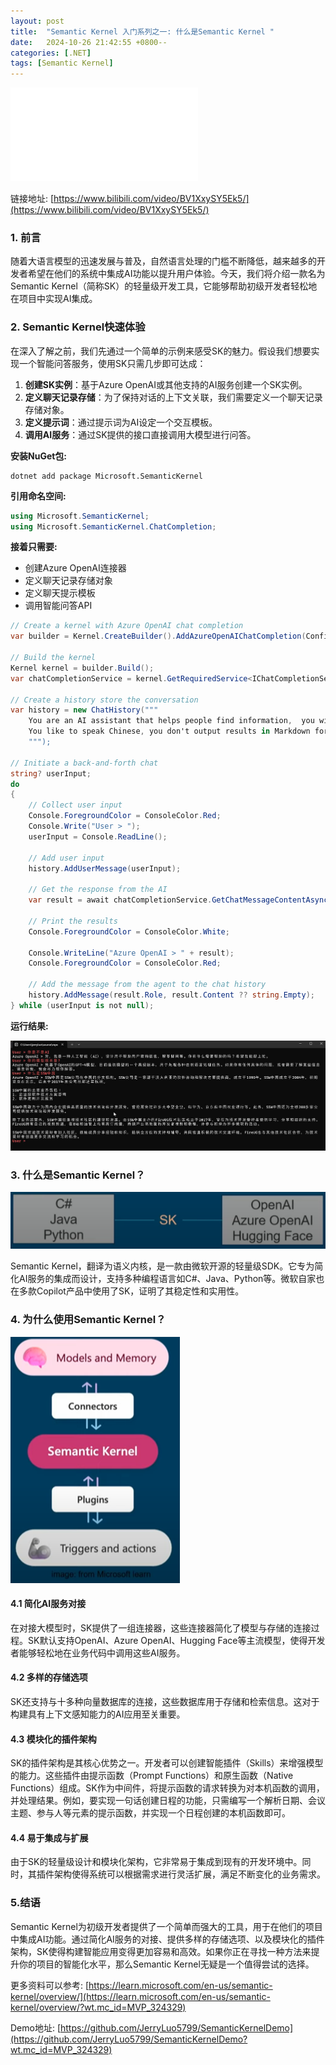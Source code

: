 ```yaml
---
layout: post
title:  "Semantic Kernel 入门系列之一: 什么是Semantic Kernel "
date:   2024-10-26 21:42:55 +0800--
categories: [.NET]
tags: [Semantic Kernel]  
---
```


<iframe src="//player.bilibili.com/player.html?isOutside=true&aid=113366936851935&bvid=BV1XxySY5Ek5&cid=26454265629&p=1" scrolling="no" border="0" frameborder="no" framespacing="0" allowfullscreen="true" class="bilibili"></iframe>

链接地址: [https://www.bilibili.com/video/BV1XxySY5Ek5/](https://www.bilibili.com/video/BV1XxySY5Ek5/)

### 1. 前言

随着大语言模型的迅速发展与普及，自然语言处理的门槛不断降低，越来越多的开发者希望在他们的系统中集成AI功能以提升用户体验。今天，我们将介绍一款名为Semantic Kernel（简称SK）的轻量级开发工具，它能够帮助初级开发者轻松地在项目中实现AI集成。

### 2. Semantic Kernel快速体验

在深入了解之前，我们先通过一个简单的示例来感受SK的魅力。假设我们想要实现一个智能问答服务，使用SK只需几步即可达成：

1. **创建SK实例**：基于Azure OpenAI或其他支持的AI服务创建一个SK实例。
2. **定义聊天记录存储**：为了保持对话的上下文关联，我们需要定义一个聊天记录存储对象。
3. **定义提示词**：通过提示词为AI设定一个交互模板。
4. **调用AI服务**：通过SK提供的接口直接调用大模型进行问答。

**安装NuGet包:**

```
dotnet add package Microsoft.SemanticKernel
```

**引用命名空间:**

```csharp
using Microsoft.SemanticKernel;
using Microsoft.SemanticKernel.ChatCompletion;
```

**接着只需要:**

- 创建Azure OpenAI连接器
- 定义聊天记录存储对象
- 定义聊天提示模板
- 调用智能问答API
  
```csharp
// Create a kernel with Azure OpenAI chat completion
var builder = Kernel.CreateBuilder().AddAzureOpenAIChatCompletion(Config.DEPLOYMENT_NAME, Config.ENDPOINT, Config.API_KEY);

// Build the kernel
Kernel kernel = builder.Build();
var chatCompletionService = kernel.GetRequiredService<IChatCompletionService>();

// Create a history store the conversation
var history = new ChatHistory("""
    You are an AI assistant that helps people find information,  you will provide all the detailed information.
    You like to speak Chinese, you don't output results in Markdown format.
    """);

// Initiate a back-and-forth chat
string? userInput;
do
{
    // Collect user input
    Console.ForegroundColor = ConsoleColor.Red;
    Console.Write("User > ");
    userInput = Console.ReadLine();

    // Add user input
    history.AddUserMessage(userInput);

    // Get the response from the AI
    var result = await chatCompletionService.GetChatMessageContentAsync(history, null, kernel);

    // Print the results
    Console.ForegroundColor = ConsoleColor.White;

    Console.WriteLine("Azure OpenAI > " + result);
    Console.ForegroundColor = ConsoleColor.Red;

    // Add the message from the agent to the chat history
    history.AddMessage(result.Role, result.Content ?? string.Empty);
} while (userInput is not null);
```

**运行结果:**

![alt text](/assets/imgs/SK01-QA.png)

### 3. 什么是Semantic Kernel？

![What's Semantic Kernel](/assets/imgs/SK01-WhatIsSK.png)

Semantic Kernel，翻译为语义内核，是一款由微软开源的轻量级SDK。它专为简化AI服务的集成而设计，支持多种编程语言如C#、Java、Python等。微软自家也在多款Copilot产品中使用了SK，证明了其稳定性和实用性。

### 4. 为什么使用Semantic Kernel？

![Why Semantic Kernel](/assets/imgs/SK01-WhySK.png)

#### 4.1 简化AI服务对接

在对接大模型时，SK提供了一组连接器，这些连接器简化了模型与存储的连接过程。SK默认支持OpenAI、Azure OpenAI、Hugging Face等主流模型，使得开发者能够轻松地在业务代码中调用这些AI服务。

#### 4.2 多样的存储选项

SK还支持与十多种向量数据库的连接，这些数据库用于存储和检索信息。这对于构建具有上下文感知能力的AI应用至关重要。

#### 4.3 模块化的插件架构

SK的插件架构是其核心优势之一。开发者可以创建智能插件（Skills）来增强模型的能力。这些插件由提示函数（Prompt Functions）和原生函数（Native Functions）组成。SK作为中间件，将提示函数的请求转换为对本机函数的调用，并处理结果。例如，要实现一句话创建日程的功能，只需编写一个解析日期、会议主题、参与人等元素的提示函数，并实现一个日程创建的本机函数即可。

#### 4.4 易于集成与扩展

由于SK的轻量级设计和模块化架构，它非常易于集成到现有的开发环境中。同时，其插件架构使得系统可以根据需求进行灵活扩展，满足不断变化的业务需求。

### 5.结语

Semantic Kernel为初级开发者提供了一个简单而强大的工具，用于在他们的项目中集成AI功能。通过简化AI服务的对接、提供多样的存储选项、以及模块化的插件架构，SK使得构建智能应用变得更加容易和高效。如果你正在寻找一种方法来提升你的项目的智能化水平，那么Semantic Kernel无疑是一个值得尝试的选择。

更多资料可以参考: [https://learn.microsoft.com/en-us/semantic-kernel/overview/](https://learn.microsoft.com/en-us/semantic-kernel/overview/?wt.mc_id=MVP_324329)

Demo地址: [https://github.com/JerryLuo5799/SemanticKernelDemo](https://github.com/JerryLuo5799/SemanticKernelDemo?wt.mc_id=MVP_324329)